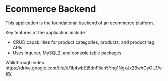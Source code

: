 # Ecommerce Backend
This application is the foundational backend of an ecommerce platform.

Key features of the application include:

* CRUD capabilities for product categories, products, and product tag APIs
* Uses Inquirer, MySQL2, and console.table packages

Walkthrough video
https://drive.google.com/file/d/1b4wbEj8dnF5ch5Yng1NgxJx26whGyOU1/view